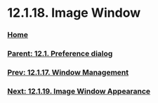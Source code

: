 # 12.1.18. Image Window

### [Home](./00-home.md)
### [Parent: 12.1. Preference dialog](./12-01-00-preference-dialog.md)
### [Prev: 12.1.17. Window Management](./12-01-17-window-management.md)
### [Next: 12.1.19. Image Window Appearance](./12-01-19-image-window-appearance.md)
